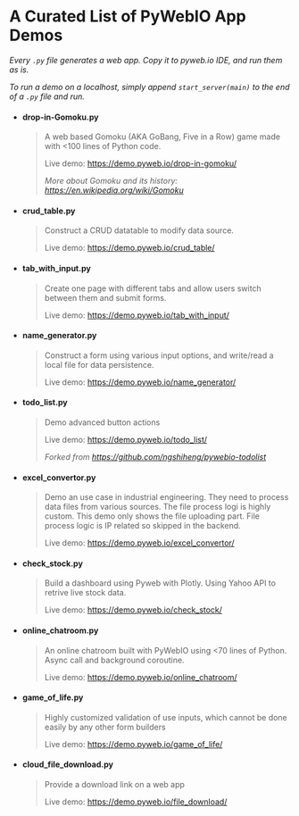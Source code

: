 # A Curated List of PyWebIO App Demos

*Every `.py` file generates a web app. Copy it to pyweb.io IDE, and run them as is.*

*To run a demo on a localhost, simply append `start_server(main)` to the end of a `.py` file and run.*

- #### drop-in-Gomoku.py

    > 
    > A web based Gomoku (AKA GoBang, Five in a Row) game made with <100 lines of Python code.
    > 
    > Live demo: https://demo.pyweb.io/drop-in-gomoku/
    > 
    > *More about Gomoku and its history: https://en.wikipedia.org/wiki/Gomoku*


- #### crud_table.py 
    
    > 
    > Construct a CRUD datatable to modify data source.
    > 
    > Live demo: https://demo.pyweb.io/crud_table/


- #### tab_with_input.py
    
    > 
    > Create one page with different tabs and allow users switch between them and submit forms.
    > 
    > Live demo: https://demo.pyweb.io/tab_with_input/
 

- #### name_generator.py 
    
    > 
    > Construct a form using various input options, and write/read a local file for data persistence.
    > 
    > Live demo: https://demo.pyweb.io/name_generator/
    > 

- #### todo_list.py
    
    > 
    > Demo advanced button actions
    > 
    > Live demo: https://demo.pyweb.io/todo_list/
    > 
    > *Forked from https://github.com/ngshiheng/pywebio-todolist*

- #### excel_convertor.py 
    
    > 
    > Demo an use case in industrial engineering. They need to process data files from various sources. The file process logi is highly custom. This demo only shows the file uploading part. File process logic is IP related so skipped in the backend.
    > 
    > Live demo: https://demo.pyweb.io/excel_convertor/
    > 

- #### check_stock.py
    
    > 
    > Build a dashboard using Pyweb with Plotly. Using Yahoo API to retrive live stock data.
    > 
    > Live demo: https://demo.pyweb.io/check_stock/
    > 

- #### online_chatroom.py
    
    > 
    > An online chatroom built with PyWebIO using <70 lines of Python. Async call and background coroutine.
    > 
    > Live demo: https://demo.pyweb.io/online_chatroom/
    > 

- #### game_of_life.py 
    
    > 
    > Highly customized validation of use inputs, which cannot be done easily by any other form builders
    > 
    > Live demo: https://demo.pyweb.io/game_of_life/
    > 

- #### cloud_file_download.py 
    
    > 
    > Provide a download link on a web app
    > 
    > Live demo: https://demo.pyweb.io/file_download/
    > 


